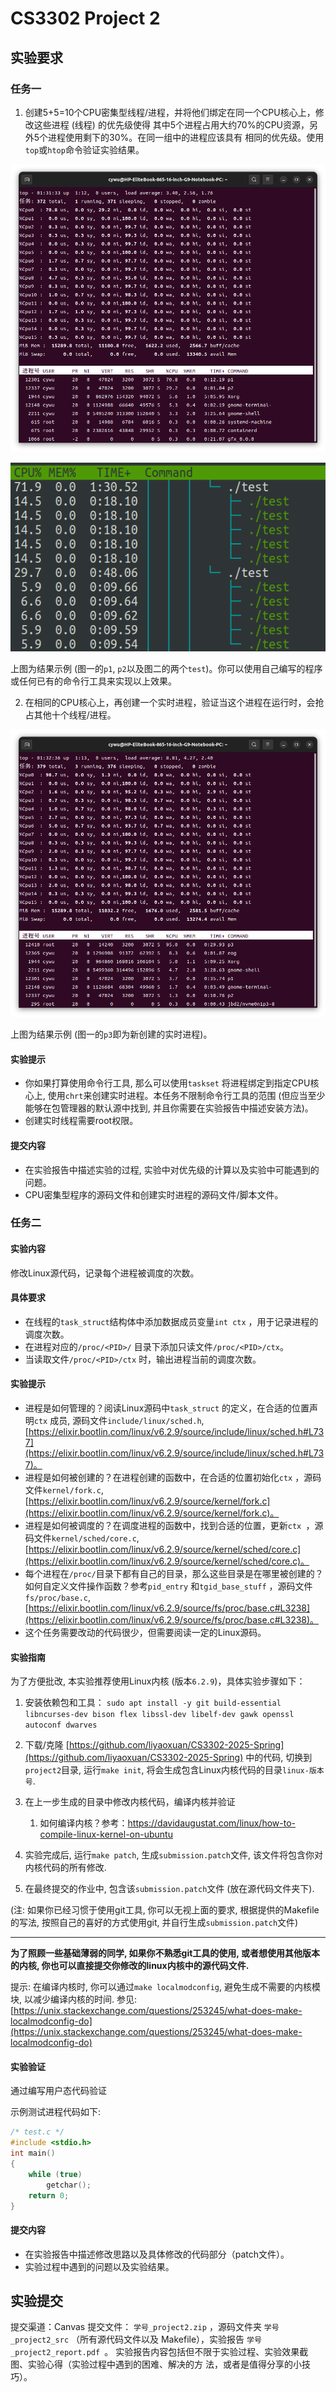 # CS3302 Project 2

## 实验要求

### 任务一

1. 创建5+5=10个CPU密集型线程/进程，并将他们绑定在同一个CPU核心上，修改这些进程 (线程) 的优先级使得
    其中5个进程占用大约70%的CPU资源，另外5个进程使用剩下的30%。在同一组中的进程应该具有
    相同的优先级。使用`top`或`htop`命令验证实验结果。

  ![2023-04-0301-31-44](README.assets/2023-04-0301-31-44.png)

  ![image-20230403014412237](README.assets/image-20230403014412237.png)

  上图为结果示例 (图一的`p1`, `p2`以及图二的两个`test`)。你可以使用自己编写的程序或任何已有的命令行工具来实现以上效果。

2. 在相同的CPU核心上，再创建一个实时进程，验证当这个进程在运行时，会抢占其他十个线程/进程。

  ![2023-04-0301-32-41](README.assets/2023-04-0301-32-41.png)

  

  上图为结果示例 (图一的`p3`即为新创建的实时进程)。

#### 实验提示
- 你如果打算使用命令行工具, 那么可以使用`taskset` 将进程绑定到指定CPU核心上, 使用`chrt`来创建实时进程。本任务不限制命令行工具的范围 (但应当至少能够在包管理器的默认源中找到, 并且你需要在实验报告中描述安装方法)。
- 创建实时线程需要root权限。

#### 提交内容

- 在实验报告中描述实验的过程, 实验中对优先级的计算以及实验中可能遇到的问题。
- CPU密集型程序的源码文件和创建实时进程的源码文件/脚本文件。

### 任务二

#### 实验内容
修改Linux源代码，记录每个进程被调度的次数。

#### 具体要求

- 在线程的`task_struct`结构体中添加数据成员变量`int ctx` ，用于记录进程的调度次数。
- 在进程对应的`/proc/<PID>/` 目录下添加只读文件`/proc/<PID>/ctx`。
- 当读取文件`/proc/<PID>/ctx` 时，输出进程当前的调度次数。

#### 实验提示

- 进程是如何管理的？阅读Linux源码中`task_struct` 的定义，在合适的位置声明`ctx` 成员, 源码文件`include/linux/sched.h`, [https://elixir.bootlin.com/linux/v6.2.9/source/include/linux/sched.h#L737](https://elixir.bootlin.com/linux/v6.2.9/source/include/linux/sched.h#L737)。
- 进程是如何被创建的？在进程创建的函数中，在合适的位置初始化`ctx` ，源码文件`kernel/fork.c`, [https://elixir.bootlin.com/linux/v6.2.9/source/kernel/fork.c](https://elixir.bootlin.com/linux/v6.2.9/source/kernel/fork.c)。
- 进程是如何被调度的？在调度进程的函数中，找到合适的位置，更新`ctx `，源码文件`kernel/sched/core.c`, [https://elixir.bootlin.com/linux/v6.2.9/source/kernel/sched/core.c](https://elixir.bootlin.com/linux/v6.2.9/source/kernel/sched/core.c)。
- 每个进程在`/proc/`目录下都有自己的目录，那么这些目录是在哪里被创建的？如何⾃定义⽂件操作函数？参考`pid_entry` 和`tgid_base_stuff` ，源码文件`fs/proc/base.c`, [https://elixir.bootlin.com/linux/v6.2.9/source/fs/proc/base.c#L3238](https://elixir.bootlin.com/linux/v6.2.9/source/fs/proc/base.c#L3238)。
- 这个任务需要改动的代码很少，但需要阅读一定的Linux源码。

#### 实验指南

为了方便批改, 本实验推荐使用Linux内核 (版本`6.2.9`)，具体实验步骤如下：

1. 安装依赖包和工具： `sudo apt install -y git build-essential libncurses-dev bison flex libssl-dev libelf-dev gawk openssl autoconf dwarves`
2. 下载/克隆 [https://github.com/liyaoxuan/CS3302-2025-Spring](https://github.com/liyaoxuan/CS3302-2025-Spring) 中的代码, 切换到`project2`目录, 运行`make init`, 将会生成包含Linux内核代码的目录`linux-版本号`.
3. 在上一步生成的目录中修改内核代码，编译内核并验证
   1. 如何编译内核？参考：https://davidaugustat.com/linux/how-to-compile-linux-kernel-on-ubuntu

4. 实验完成后, 运行`make patch`, 生成`submission.patch`文件, 该文件将包含你对内核代码的所有修改.
5. 在最终提交的作业中, 包含该`submission.patch`文件 (放在源代码文件夹下).

(注: 如果你已经习惯于使用git工具, 你可以无视上面的要求, 根据提供的Makefile的写法, 按照自己的喜好的方式使用git, 并自行生成`submission.patch`文件)

---

**为了照顾一些基础薄弱的同学, 如果你不熟悉git工具的使用, 或者想使用其他版本的内核, 你也可以直接提交你修改的linux内核中的源代码文件.**

提示: 在编译内核时, 你可以通过`make localmodconfig`, 避免生成不需要的内核模块, 以减少编译内核的时间. 参见: [https://unix.stackexchange.com/questions/253245/what-does-make-localmodconfig-do](https://unix.stackexchange.com/questions/253245/what-does-make-localmodconfig-do)



#### 实验验证

通过编写用户态代码验证

示例测试进程代码如下:

```cpp
/* test.c */
#include <stdio.h>
int main()
{
    while (true)
        getchar();
    return 0;
}
```

#### 

#### 提交内容

- 在实验报告中描述修改思路以及具体修改的代码部分（patch文件）。
- 实验过程中遇到的问题以及实验结果。

## 实验提交

提交渠道：Canvas
提交⽂件： `学号_project2.zip` ，源码⽂件夹 `学号_project2_src` （所有源代码文件以及
Makefile），实验报告 `学号_project2_report.pdf `。
实验报告内容包括但不限于实验过程、实验效果截图、实验⼼得（实验过程中遇到的困难、解决的方
法，或者是值得分享的小技巧）。




